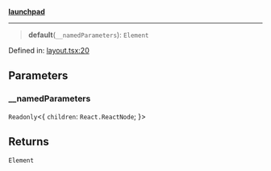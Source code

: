 [**launchpad**](index.md)

***

> **default**(`__namedParameters`): `Element`

Defined in: [layout.tsx:20](https://github.com/victorbratov/launchpad/blob/894412b6f06315625b7058ef0cb56138c8d1d30c/src/app/layout.tsx#L20)

## Parameters

### \_\_namedParameters

`Readonly`\<\{ `children`: `React.ReactNode`; \}\>

## Returns

`Element`
